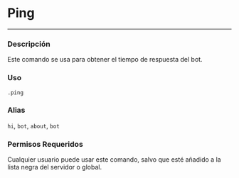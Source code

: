 # Ping
---
### Descripción
Este comando se usa para obtener el tiempo de respuesta del bot.
### Uso
```
.ping
```
### Alias
`hi`, `bot`, `about`, `bot`
### Permisos Requeridos
Cualquier usuario puede usar este comando, salvo que esté añadido a la lista negra del servidor o global.
